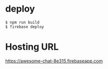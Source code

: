 # deploy

```
$ npm run build
$ firebase deploy
```

# Hosting URL

https://awesome-chat-8e315.firebaseapp.com
